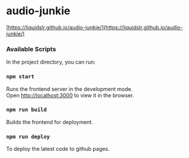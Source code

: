 # audio-junkie
[https://liquidslr.github.io/audio-junkie/](https://liquidslr.github.io/audio-junkie/) 

### Available Scripts

In the project directory, you can run:

### `npm start`

Runs the frontend server in the development mode.<br>
Open [http://localhost:3000](http://localhost:3000) to view it in the browser.

### `npm run build`

Builds the frontend for deployment.<br>

### `npm run deploy`

To deploy the latest code to github pages.<br>


